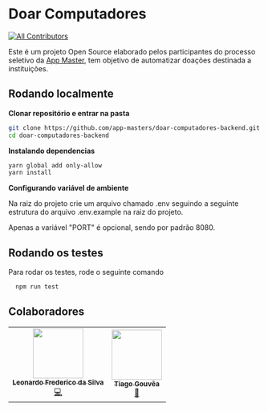 
# Doar Computadores
<!-- ALL-CONTRIBUTORS-BADGE:START - Do not remove or modify this section -->
[![All Contributors](https://img.shields.io/badge/all_contributors-2-orange.svg?style=flat-square)](#contributors-)
<!-- ALL-CONTRIBUTORS-BADGE:END -->

Este é um projeto Open Source elaborado pelos participantes do processo seletivo da 
[App Master](https://www.appmasters.io/), tem objetivo de automatizar doações destinada
a instituições.

## Rodando localmente

**Clonar repositório e entrar na pasta**

```bash
git clone https://github.com/app-masters/doar-computadores-backend.git
cd doar-computadores-backend
```

**Instalando dependencias**

```bash
yarn global add only-allow
yarn install
```

**Configurando variável de ambiente**   

Na raiz do projeto crie um arquivo chamado .env seguindo a seguinte estrutura 
do arquivo .env.example na raiz do projeto.

Apenas a variável "PORT" é opcional, sendo por padrão 8080.

## Rodando os testes

Para rodar os testes, rode o seguinte comando

```bash
  npm run test
```

## Colaboradores

<!-- ALL-CONTRIBUTORS-LIST:START - Do not remove or modify this section -->
<!-- prettier-ignore-start -->
<!-- markdownlint-disable -->
<table>
  <tr>
    <td align="center"><a href="https://github.com/leofredy"><img src="https://avatars.githubusercontent.com/u/62650643?v=4?s=100" width="100px;" alt=""/><br /><sub><b>Leonardo Frederico da Silva</b></sub></a><br /><a href="https://github.com/App Master/doar-computadores-backend/commits?author=leofredy" title="Code">💻</a></td>
    <td align="center"><a href="https://github.com/TiagoGouvea"><img src="https://avatars.githubusercontent.com/u/2242549?v=4?s=100" width="100px;" alt=""/><br /><sub><b>Tiago Gouvêa</b></sub></a><br /><a href="#ideas-TiagoGouvea" title="Ideas, Planning, & Feedback">🤔</a></td>
  </tr>
</table>

<!-- markdownlint-restore -->
<!-- prettier-ignore-end -->

<!-- ALL-CONTRIBUTORS-LIST:END -->
